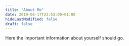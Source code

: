 ```yaml
---
title: "About Me"
date: 2019-06-17T23:53:00+01:00
hideLastModified: false
draft: false
---
```


Here the important information about yourself should go.

